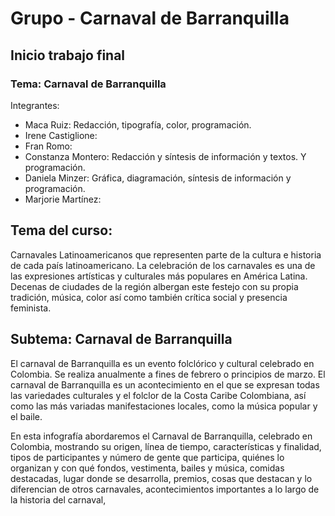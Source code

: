 # Grupo - Carnaval de Barranquilla
## Inicio trabajo final

### Tema: Carnaval de Barranquilla

Integrantes:
- Maca Ruiz: Redacción, tipografía, color, programación.
- Irene Castiglione:
- Fran Romo:
- Constanza Montero: Redacción y síntesis de información y textos. Y programación.
- Daniela Minzer: Gráfica, diagramación, síntesis de información y programación.
- Marjorie Martínez:


## Tema del curso: 
Carnavales Latinoamericanos que representen parte de la cultura e historia de cada país latinoamericano. 
La celebración de los carnavales es una de las expresiones artísticas y culturales más populares en América Latina. Decenas de ciudades de la región  albergan este festejo con su propia tradición, música, color así como también crítica social y presencia feminista.

## Subtema: Carnaval de Barranquilla
El carnaval de Barranquilla es un evento folclórico y cultural celebrado en Colombia. Se realiza anualmente a fines de febrero o principios de marzo. El carnaval de Barranquilla es un acontecimiento en el que se expresan todas las variedades culturales y el folclor de la Costa Caribe Colombiana, así como las más variadas manifestaciones locales, como la música popular y el baile.

En esta infografía abordaremos el Carnaval de Barranquilla, celebrado en Colombia, mostrando su origen, línea de tiempo, características y finalidad, tipos de participantes y número de gente que participa, quiénes lo organizan y con qué fondos, vestimenta, bailes y música, comidas destacadas, lugar donde se desarrolla, premios, cosas que destacan y lo diferencian de otros carnavales, acontecimientos importantes a lo largo de la historia del carnaval, 



